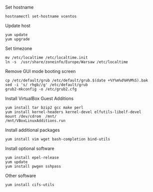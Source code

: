 Set hostname
    
    hostnamectl set-hostname vcentos

Update host
    
    yum update
    yum upgrade

Set timezone
    
    mv /etc/localtime /etc/localtime.init
    ln -s  /usr/share/zoneinfo/Europe/Warsaw /etc/localtime

Remove GUI mode booting screen
    
    cp /etc/default/grub /etc/default/grub.$(date +%Y%m%d%H%M%S).bak
    sed -i 's/ rhgb//g' /etc/default/grub
    grub2-mkconfig -o /etc/grub2.cfg

Install VirtualBox Guest Additions
    
    yum install tar bzip2 gcc make perl
    yum install kernel-headers kernel-devel elfutils-libelf-devel
    mount /dev/cdrom  /mnt/
    /mnt/VBoxLinuxAdditions.run

Install additional packages
    
    yum install vim wget bash-completion bind-utils

Install optional software
    
    yum install epel-release
    yum update
    yum install pwgen sshpass

Other software
    
    yum install cifs-utils
